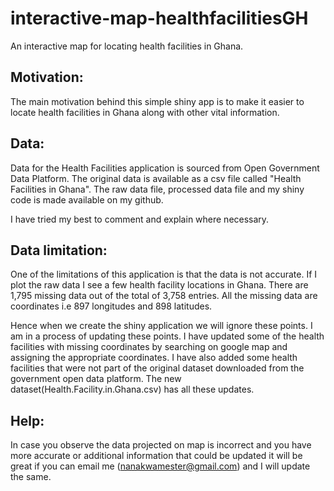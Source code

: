 # interactive-map-healthfacilitiesGH
An interactive map for locating health facilities in Ghana.

## Motivation:
The main motivation behind this simple shiny app is to make it easier to locate health facilities in Ghana along with other vital information.

## Data:
Data for the Health Facilities application is sourced from Open Government Data Platform. The original data is available as a csv file called "Health Facilities in Ghana". The raw data file, processed data file and my shiny code is made available on my github.

I have tried my best to comment and explain where necessary.

## Data limitation:
One of the limitations of this application is that the data is not accurate. If I plot the raw data I see a few health facility locations in Ghana. There are 1,795 missing data out of the total of 3,758 entries. All the missing data are coordinates i.e 897 longitudes and 898 latitudes. 

Hence when we create the shiny application we will ignore these points. I am in a process of updating these points. I have updated some of the health facilities with missing coordinates by searching on google map and assigning the appropriate coordinates. I have also added some health facilities that were not part of the original dataset downloaded from the government open data platform. The new dataset(Health.Facility.in.Ghana.csv) has all these updates.

## Help:
In case you observe the data projected on map is incorrect and you have more accurate or additional information that could be updated it will be great if you can email me (nanakwamester@gmail.com) and I will update the same.
